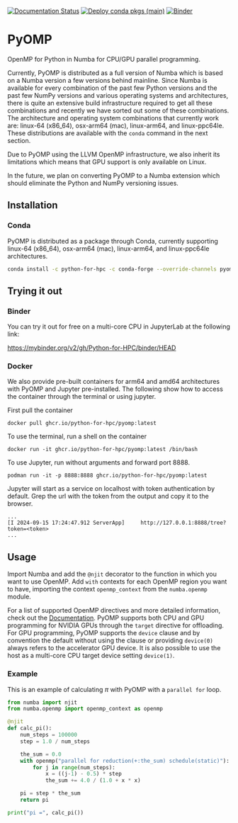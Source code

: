 [![Documentation Status](https://readthedocs.org/projects/pyomp/badge/?version=latest)](https://pyomp.readthedocs.io/en/latest/?badge=latest)
[![Deploy conda pkgs (main)](https://github.com/Python-for-HPC/PyOMP/actions/workflows/build-upload-conda.yml/badge.svg?event=release)](https://github.com/Python-for-HPC/PyOMP/actions/workflows/build-upload-conda.yml)
[![Binder](https://mybinder.org/badge_logo.svg)](https://mybinder.org/v2/gh/Python-for-HPC/binder/HEAD)

# PyOMP
OpenMP for Python in Numba for CPU/GPU parallel programming.

Currently, PyOMP is distributed as a full version of Numba which is based on a
Numba version a few versions behind mainline.
Since Numba is available for every combination of the past few Python versions
and the past few NumPy versions and various operating systems and architectures,
there is quite an extensive build infrastructure required to get all these
combinations and recently we have sorted out some of these combinations.
The architecture and operating system combinations that currently work are:
linux-64 (x86_64), osx-arm64 (mac), linux-arm64, and linux-ppc64le.
These distributions are available with the `conda` command in the next section.

Due to PyOMP using the LLVM OpenMP infrastructure, we also inherit its
limitations which means that GPU support is only available on Linux.

In the future, we plan on converting PyOMP to a Numba extension which should eliminate the Python and NumPy versioning issues.

## Installation

### Conda
PyOMP is distributed as a package through Conda, currently supporting linux-64
(x86_64), osx-arm64 (mac), linux-arm64, and linux-ppc64le architectures.

```bash
conda install -c python-for-hpc -c conda-forge --override-channels pyomp
```

## Trying it out

### Binder
You can try it out for free on a multi-core CPU in JupyterLab at the following link:

https://mybinder.org/v2/gh/Python-for-HPC/binder/HEAD

### Docker

We also provide pre-built containers for arm64 and amd64 architectures with
PyOMP and Jupyter pre-installed.
The following show how to access the container through the terminal or using
jupyter.

First pull the container
```
docker pull ghcr.io/python-for-hpc/pyomp:latest
```

To use the terminal, run a shell on the container
```
docker run -it ghcr.io/python-for-hpc/pyomp:latest /bin/bash
```

To use Jupyter, run without arguments and forward port 8888.
```
podman run -it -p 8888:8888 ghcr.io/python-for-hpc/pyomp:latest
```
Jupyter will start as a service on localhost with token authentication by default.
Grep the url with the token from the output and copy it to the browser.
```
...
[I 2024-09-15 17:24:47.912 ServerApp]     http://127.0.0.1:8888/tree?token=<token>
...
```

## Usage

Import Numba and add the `@njit` decorator to the function in which you want to use OpenMP.
Add `with` contexts for each OpenMP region you want to have, importing the
context `openmp_context` from the `numba.openmp` module.

For a list of supported OpenMP directives and more detailed information, check
out the [Documentation](https://pyomp.readthedocs.io).
PyOMP supports both CPU and GPU programming for NVIDIA GPUs through the `target`
directive for offloading.
For GPU programming, PyOMP supports the `device` clause and by convention the
default without using the clause or providing `device(0)` always refers to the
accelerator GPU device.
It is also possible to use the host as a multi-core CPU target device setting `device(1)`.

### Example

This is an example of calculating $\pi$ with PyOMP with a `parallel for` loop.

```python
from numba import njit
from numba.openmp import openmp_context as openmp

@njit
def calc_pi():
    num_steps = 100000
    step = 1.0 / num_steps

    the_sum = 0.0
    with openmp("parallel for reduction(+:the_sum) schedule(static)"):
        for j in range(num_steps):
            x = ((j-1) - 0.5) * step
            the_sum += 4.0 / (1.0 + x * x)

    pi = step * the_sum
    return pi

print("pi =", calc_pi())
```
